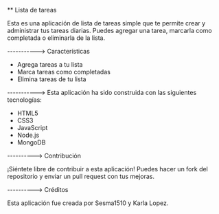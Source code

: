 ** Lista de tareas

Esta es una aplicación de lista de tareas simple que te permite crear y administrar tus tareas diarias. 
Puedes agregar una tarea, marcarla como completada o eliminarla de la lista.

-----------> Características

- Agrega tareas a tu lista
- Marca tareas como completadas
- Elimina tareas de tu lista


-----------> Esta aplicación ha sido construida con las siguientes tecnologías:

- HTML5
- CSS3
- JavaScript
- Node.js
- MongoDB


----------> Contribución

¡Siéntete libre de contribuir a esta aplicación! Puedes hacer un fork del repositorio y enviar un pull request con tus mejoras.

----------> Créditos

Esta aplicación fue creada por Sesma1510 y Karla Lopez.
